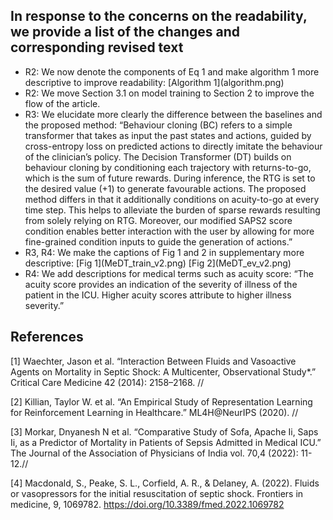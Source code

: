 ## In response to the concerns on the readability,  we provide a list of the changes and corresponding revised text

<ul>
  <li>R2: We now denote the components of Eq 1 and make algorithm 1 more descriptive to improve readability: [Algorithm 1](algorithm.png)</li>
  <li>R2: We move Section 3.1 on model training to Section 2 to improve the flow of the article.</li>
  <li>R3: We elucidate more clearly the difference between the baselines and the proposed method: “Behaviour cloning (BC) refers to a simple transformer that takes as input the past states and actions, guided by cross-entropy loss on predicted actions to directly imitate the behaviour of the clinician’s policy. The Decision Transformer (DT) builds on behaviour cloning by conditioning each trajectory with returns-to-go, which is the sum of future rewards. During inference, the RTG is set to the desired value (+1) to generate favourable actions.  The proposed method differs in that it additionally conditions on acuity-to-go at every time step. This helps to alleviate the burden of sparse rewards resulting from solely relying on RTG. Moreover, our modified SAPS2 score condition enables better interaction with the user by allowing for more fine-grained condition inputs to guide the generation of actions.”</li>
  <li>R3, R4: We make the captions of Fig 1 and 2 in supplementary more descriptive: [Fig 1](MeDT_train_v2.png) [Fig 2](MeDT_ev_v2.png)</li>
  <li>R4: We add descriptions for medical terms such as acuity score: “The acuity score provides an indication of the severity of illness of the patient in the ICU. Higher acuity scores attribute to higher illness severity.”</li>  
</ul>

## References

[1] Waechter, Jason et al. “Interaction Between Fluids and Vasoactive Agents on Mortality in Septic Shock: A Multicenter, Observational Study*.” Critical Care Medicine 42 (2014): 2158–2168. //

[2] Killian, Taylor W. et al. “An Empirical Study of Representation Learning for Reinforcement Learning in Healthcare.” ML4H@NeurIPS (2020). //

[3] Morkar, Dnyanesh N et al. “Comparative Study of Sofa, Apache Ii, Saps Ii, as a Predictor of Mortality in Patients of Sepsis Admitted in Medical ICU.” The Journal of the Association of Physicians of India vol. 70,4 (2022): 11-12.//

[4] Macdonald, S., Peake, S. L., Corfield, A. R., & Delaney, A. (2022). Fluids or vasopressors for the initial resuscitation of septic shock. Frontiers in medicine, 9, 1069782. https://doi.org/10.3389/fmed.2022.1069782